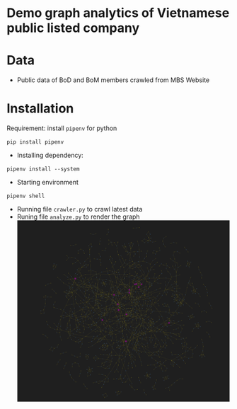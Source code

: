 # Demo graph analytics of Vietnamese public listed company
# Data
- Public data of BoD and BoM members crawled from MBS Website
# Installation
Requirement: install `pipenv` for python
```
pip install pipenv
```
- Installing dependency:
```
pipenv install --system
```
- Starting environment
```
pipenv shell
```
- Running file `crawler.py` to crawl latest data
- Runing file `analyze.py` to render the graph
![final result](./img/graph.png)
